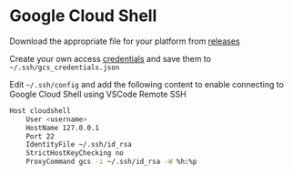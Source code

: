 # Google Cloud Shell

Download the appropriate file for your platform from [releases](https://github.com/ixiumu/google-cloud-shell-cli/releases)

Create your own access [credentials](https://developers.google.com/workspace/guides/create-credentials) and save them to `~/.ssh/gcs_credentials.json`

Edit `~/.ssh/config` and add the following content to enable connecting to Google Cloud Shell using VSCode Remote SSH

```bash
Host cloudshell
    User <username>
    HostName 127.0.0.1
    Port 22
    IdentityFile ~/.ssh/id_rsa
    StrictHostKeyChecking no
    ProxyCommand gcs -i ~/.ssh/id_rsa -W %h:%p
```